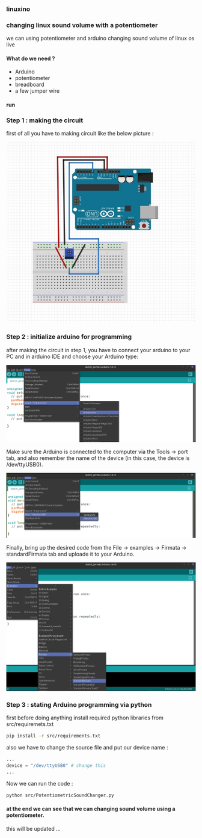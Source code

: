 ### linuxino

### changing linux sound volume with a potentiometer 

we can using potentiometer and arduino changing sound volume of linux os live

#### What do we need ?
- Arduino
- potentiometer
- breadboard
- a few jumper wire

#### run
### Step 1 : making the circuit

first of all you have to making circuit like the below picture :

![setup circuit](https://github.com/iamAmirrezaSaki/linuxino/blob/master/images/4.JPG)

### Step 2 : initialize arduino for programming

after making the circuit in step 1, you have to connect your arduino to your PC and in arduino IDE and choose your Arduino type: 

![choosing arduino](https://github.com/iamAmirrezaSaki/linuxino/blob/master/images/1.png)

Make sure the Arduino is connected to the computer via the Tools -> port tab, and also remember the name of the device (in this case, the device is /dev/ttyUSB0).

![no-alt](https://github.com/iamAmirrezaSaki/linuxino/blob/master/images/2.png)


Finally, bring up the desired code from the File -> examples -> Firmata -> standardFirmata tab and uploade it to your Arduino.

![no-alt](https://github.com/iamAmirrezaSaki/linuxino/blob/master/images/3.png)

### Step 3 : stating Arduino programming via python

first before doing anything install required python libraries from src/requiremets.txt

``` sh
pip install -r src/requirements.txt
```

also we have to change the source file and put our device name : 

``` python
...
device = "/dev/ttyUSB0" # change this
...
```

Now we can run the code : 

``` sh
python src/PotentiometricSoundChanger.py 
```

#### at the end we can see that we can changing sound volume using a potentiometer.

this will be updated ... 
